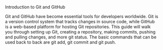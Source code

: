Introduction to Git and GitHub

Git and GitHub have become essential tools for developers worldwide. Git is a version control system that tracks changes in source code, while GitHub is a web-based platform for hosting Git repositories. This guide will walk you through setting up Git, creating a repository, making commits, pushing and pulling changes, and more
git status. The basic commands that can be used back to back are git add, git commit and git push.
                
